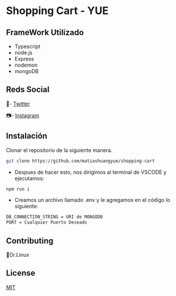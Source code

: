 # Shopping Cart - YUE
## FrameWork Utilizado
* Typescript
* node.js
* Express
* nodemon 
* mongoDB

## Reds Social
🦜- [Twitter](https://twitter.com/HuangYu22426135)

📷- [Instagram](https://www.instagram.com/yuehuang_)

## Instalación 
Clonar el repositorio de la siguiente manera.
```bash
git clone https://github.com/matiashuangyue/shopping-cart
```

- Despues de hacer esto, nos dirigimos al terminal de VSCODE y ejecutamos:
```bash
npm run i
```

- Creamos un archivo llamado .env y le agregamos en el código lo siguiente: 
```bash
DB_CONNECTION_STRING = URI de MONGODB 
PORT = Cualquier Puerto Deseado
```


## Contributing

🐧Dr.Linux

## License

[MIT](https://choosealicense.com/licenses/mit/)
